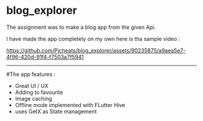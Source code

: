 # blog_explorer

The assignment was to make a blog app from the given Api.

I have made the app completely on my own here is tha sample video : 

https://github.com/Pjcheats/blog_explorer/assets/90235875/a9aea5e7-4f96-420d-91f4-f7503a7f5941

----------------------------------------------------------------------------------------------------------------------------------------
#The app features : 
 + Great UI / UX
 + Adding to favourite
 + Image caching
 + Offline mode implemented with FLutter Hive
 + uses GetX as State management

